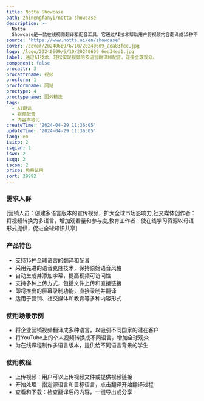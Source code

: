 ```yaml
---
title: Notta Showcase
path: zhinengfanyi/notta-showcase
description: >-
  Notta
  Showcase是一款在线视频翻译和配音工具，它通过AI技术帮助用户将视频内容翻译成15种不同的语言，同时保持原始的语音风格和情感，以提供自然的听觉体验。该产品的主要优点包括高效率、成本效益、用户友好的界面、高准确度的转录和翻译，以及支持多种文件格式和平台。它适用于营销、社交媒体和教育等多个领域，可以显著扩大内容的全球影响力。
source: 'https://www.notta.ai/en/showcase'
cover: /cover/20240609/6/10/20240609_aea83fec.jpg
logo: /logo/20240609/6/10/20240609_6ed34ed1.jpg
label: 通过AI技术，轻松实现视频的多语言翻译和配音，连接全球观众。
component: false
procattr: 3
procattrname: 视频
procform: 1
procformname: 网站
proctype: 4
proctypename: 国外精选
tags:
  - AI翻译
  - 视频配音
  - 内容本地化
createTime: '2024-04-29 11:36:05'
updateTime: '2024-04-29 11:36:05'
lang: en
isicp: 2
isqian: 2
iswx: 2
isqq: 2
iscom: 2
price: 免费试用
sort: 29992
---
```




### 需求人群
[营销人员：创建多语言版本的宣传视频，扩大全球市场影响力,社交媒体创作者：将视频转换为多语言，增加观看量和参与度,教育工作者：使在线学习资源以母语形式提供，促进全球知识共享]

### 产品特色
* 支持15种全球语言的翻译和配音
* 采用先进的语音克隆技术，保持原始语音风格
* 自动生成并添加字幕，提高视频可访问性
* 支持多种上传方式，包括文件上传和直接链接
* 即将推出的屏幕录制功能，直接录制并翻译
* 适用于营销、社交媒体和教育等多种内容形式

### 使用场景示例
* 将企业营销视频翻译成多种语言，以吸引不同国家的潜在客户
* 将YouTube上的个人视频转换成不同语言，增加全球观众
* 为在线课程制作多语言版本，提供给不同语言背景的学生

### 使用教程
* 上传视频：用户可以上传视频文件或提供视频链接
* 开始处理：指定源语言和目标语言，点击翻译开始翻译过程
* 查看和下载：检查翻译后的内容，一键导出或分享

  

